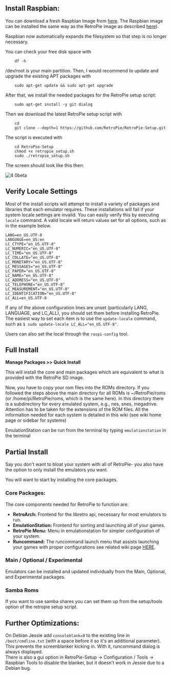 ## Install Raspbian:

You can download a fresh Raspbian Image from [here](http://www.raspberrypi.org/downloads). The Raspbian image can be installed the same way as the RetroPie image as described [here](https://github.com/RetroPie/RetroPie-Setup/wiki/First-Installation)). 

Raspbian now automatically expands the filesystem so that step is no longer necessary.

You can check your free disk space with
```
    df -h
```

/dev/root is your main partition. Then, I would recommend to update and upgrade the existing APT packages with
```
    sudo apt-get update && sudo apt-get upgrade
```
After that, we install the needed packages for the RetroPie setup script:
```
    sudo apt-get install -y git dialog
```
Then we download the latest RetroPie setup script with
```
    cd
    git clone --depth=1 https://github.com/RetroPie/RetroPie-Setup.git
```
The script is executed with
```
    cd RetroPie-Setup
    chmod +x retropie_setup.sh
    sudo ./retropie_setup.sh
```
The screen should look like this then:

![4 0beta](https://cloud.githubusercontent.com/assets/10035308/16218285/f06f3ba8-3738-11e6-9ccc-be601172713b.png)

## Verify Locale Settings
Most of the install scripts will attempt to install a variety of packages and libraries that each emulator requires. These installations will fail if your system locale settings are invalid. You can easily verify this by executing `locale` command. A valid locale will return values set for all options, such as in the example below.

```
LANG=en_US.UTF-8
LANGUAGE=en_US:en
LC_CTYPE="en_US.UTF-8"
LC_NUMERIC="en_US.UTF-8"
LC_TIME="en_US.UTF-8"
LC_COLLATE="en_US.UTF-8"
LC_MONETARY="en_US.UTF-8"
LC_MESSAGES="en_US.UTF-8"
LC_PAPER="en_US.UTF-8"
LC_NAME="en_US.UTF-8"
LC_ADDRESS="en_US.UTF-8"
LC_TELEPHONE="en_US.UTF-8"
LC_MEASUREMENT="en_US.UTF-8"
LC_IDENTIFICATION="en_US.UTF-8"
LC_ALL=en_US.UTF-8
```

If any of the above configuration lines are unset (particularly LANG, LANGUAGE, and LC_ALL), you should set them before installing RetroPie. The easiest way to set each item is to use the `update-locale` command, such as `$ sudo update-locale LC_ALL="en_US.UTF-8"`.

Users can also set the local through the `raspi-config` tool.

## Full Install

**Manage Packages >> Quick Install**

This will install the core and main packages which are equivalent to what is provided with the RetroPie SD image.

Now, you have to copy your rom files into the ROMs directory. If you followed the steps above the main directory for all ROMs is ~/RetroPie/roms (or /home/pi/RetroPie/roms, which is the same here). In this directory there is a subdirectory for every emulated system, e.g., nes, snes, megadrive. Attention has to be taken for the extensions of the ROM files. All the information needed for each system is detailed in this wiki (see wiki home page or sidebar for systems)

EmulationStation can be run from the terminal by typing `emulationstation` in the terminal 

## Partial Install

Say you don't want to bloat your system with all of RetroPie- you also have the option to only install the emulators you want. 

You will want to start by installing the core packages.

### Core Packages:

The core components needed for RetroPie to function are:
- **RetroArch:** Frontend for the libretro api, necessary for most emulators to run.
- **EmulationStation:** Frontend for sorting and launching all of your games.
- **RetroPie Menu:** Menu in emulationstation for simpler configuration of your system.
- **Runcommand:** The runcommand launch menu that assists launching your games with proper configurations see related wiki page [HERE](https://github.com/RetroPie/RetroPie-Setup/wiki/runcommand).

### Main / Optional / Experimental

Emulators can be installed and updated individually from the Main, Optional, and Experimental packages.

### Samba Roms

If you want to use samba shares you can set them up from the setup/tools option of the retropie setup script.

## Further Optimizations:
On Debian Jessie add `consoleblank=0` to the existing line in `/boot/cmdline.txt` (with a space before it so it's an additional parameter). This prevents the screenblanker kicking in. With it, runcommand dialog is always displayed.  
There is also a gui option in RetroPie-Setup -> Configuration / Tools -> Raspbian Tools to disable the blanker, but it doesn't work in Jessie due to a Debian bug.